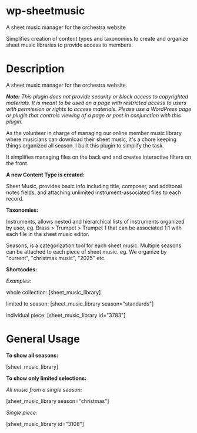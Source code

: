 # wp-sheetmusic

A sheet music manager for the orchestra website

Simplifies creation of content types and taxonomies to create and organize sheet music libraries to provide access to members.

# Description

A sheet music manager for the orchestra website. 

_**Note:** This plugin does not provide security or block access to copyrighted materials. It is meant to be used on a page with restricted access to users with permission or rights to access materials. Please use a WordPress page or plugin that controls viewing of a page or post in conjunction with this plugin._

As the volunteer in charge of managing our online member music library where musicians can download their sheet music, it's a chore keeping things organized all season. I built this plugin to simplify the task. 

It simplifies managing files on the back end and creates interactive filters on the front.

**A new Content Type is created:**

Sheet Music, provides basic info including title, composer, and additonal notes fields, and attaching unlimited instrument-associated files to each record.

**Taxonomies:**

Instruments, allows nested and hierarchical lists of instruments organized by user, eg. Brass > Trumpet > Trumpet 1 that can be associated 1:1 with each file in the sheet music editor.

Seasons, is a categorization tool for each sheet music. Multiple seasons can be attached to each piece of sheet music. eg. We organize by "current", "christmas music", "2025" etc.

**Shortcodes:**

_Examples:_ 

whole collection: [sheet_music_library]

limited to season: [sheet_music_library season="standards"]

individual piece: [sheet_music_library id="3783"]

# General Usage

**To show all seasons:**

[sheet_music_library]

**To show only limited selections:**

_All music from a single season:_

[sheet_music_library season="christmas"]

_Single piece:_

[sheet_music_library id="3108"]


